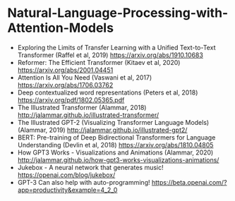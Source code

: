 # Natural-Language-Processing-with-Attention-Models

- Exploring the Limits of Transfer Learning with a Unified Text-to-Text Transformer (Raffel et al, 2019) https://arxiv.org/abs/1910.10683
- Reformer: The Efficient Transformer (Kitaev et al, 2020) https://arxiv.org/abs/2001.04451
- Attention Is All You Need (Vaswani et al, 2017) https://arxiv.org/abs/1706.03762
- Deep contextualized word representations (Peters et al, 2018) https://arxiv.org/pdf/1802.05365.pdf
- The Illustrated Transformer (Alammar, 2018) http://jalammar.github.io/illustrated-transformer/
- The Illustrated GPT-2 (Visualizing Transformer Language Models) (Alammar, 2019) http://jalammar.github.io/illustrated-gpt2/
- BERT: Pre-training of Deep Bidirectional Transformers for Language Understanding (Devlin et al, 2018) https://arxiv.org/abs/1810.04805
- How GPT3 Works - Visualizations and Animations (Alammar, 2020) http://jalammar.github.io/how-gpt3-works-visualizations-animations/
- Jukebox - A neural network that generates music! https://openai.com/blog/jukebox/
- GPT-3 Can also help with auto-programming! https://beta.openai.com/?app=productivity&example=4_2_0
